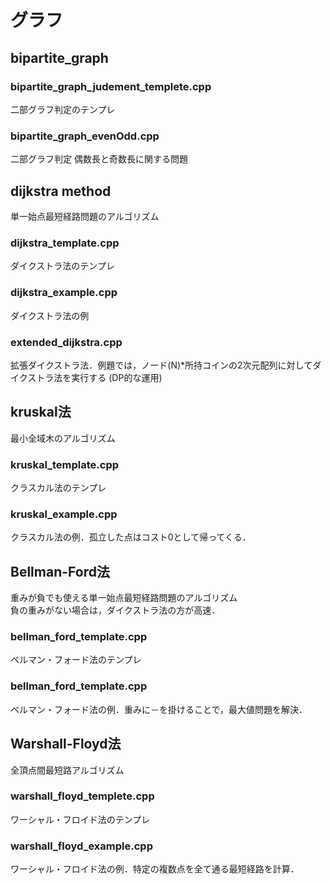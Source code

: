 # グラフ

## bipartite_graph<br>
### bipartite_graph_judement_templete.cpp<br>
二部グラフ判定のテンプレ
### bipartite_graph_evenOdd.cpp<br>
二部グラフ判定 偶数長と奇数長に関する問題

## dijkstra method<br>
単一始点最短経路問題のアルゴリズム
### dijkstra_template.cpp<br>
ダイクストラ法のテンプレ
### dijkstra_example.cpp<br>
ダイクストラ法の例
### extended_dijkstra.cpp<br>
拡張ダイクストラ法．例題では，ノード(N)*所持コインの2次元配列に対してダイクストラ法を実行する
(DP的な運用)

## kruskal法 <br>
最小全域木のアルゴリズム
### kruskal_template.cpp<br>
クラスカル法のテンプレ
### kruskal_example.cpp<br>
クラスカル法の例．孤立した点はコスト0として帰ってくる．

## Bellman-Ford法 <br>
重みが負でも使える単一始点最短経路問題のアルゴリズム<br>
負の重みがない場合は，ダイクストラ法の方が高速．
### bellman_ford_template.cpp<br>
ベルマン・フォード法のテンプレ
### bellman_ford_template.cpp<br>
ベルマン・フォード法の例．重みに－を掛けることで，最大値問題を解決．

## Warshall-Floyd法<br>
全頂点間最短路アルゴリズム
### warshall_floyd_templete.cpp<br>
ワーシャル・フロイド法のテンプレ
### warshall_floyd_example.cpp<br>
ワーシャル・フロイド法の例．特定の複数点を全て通る最短経路を計算．
